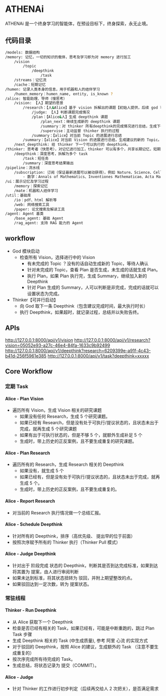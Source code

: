 # ATHENAi

ATHENAi 是一个终身学习的智能体，在预设目标下，终身探索，永无止境。

## 代码目录

```bash
/models: 数据结构
/memory: 记忆，一切的知识的载体，思考及学习即为对 memory 进行加工
    /vision
        /topic
            /deepthink
                /task
    /streams：记忆流
    /cache：短期记忆
/humen: 记录人类本身的信息，用于机器和人的结伴学习
    /humen_memory：humen_name, entity, is_known ?
/alice: 智能助理、导师（慢思考）
    /vision: 【人】期望的愿景
        /research：【人&Alice】基于 vision 拆解出的课题【初始人提供，后续 god 可以建议】。
            /judge: 【人】判断课题完成情况
            /plan：【Alice&人】生成 deepthink 课题
                /plan_next：继续生成新的 deepthink 课题
                /summary：对 thinker 所有deepthink的完成情况进行总结，生成下一步的 plan
                /supervise：主动监督 thinker 执行的过程
            /summary：【alice】对当前 Topic 的进展进行总结
        /summary：【alice】对当前 Vision 的进展进行总结，生成建议的新的 Topic。
    /next_deepthink: 给 thinker 下一个可以执行的 deepthink。
/thinker: 思考者（快思考），对记忆进行加工，thinker 可以有多个，共享长期记忆，短期记忆取决于 thinker 自己的内部实现。
    /deepthink：深度思考，拆解为多个 task
        /task：短任务
        /summary：深度思考结果输出
/pipeline：流水线
    /subscription: 订阅（保证最新进展可以被动获得），例如 Nature、Science、Cell
        - 数学：Annals of Mathematics、Inventiones Mathematicae、Acta Mathematica、Journal Of The American Mathematical Society、
/ui：展示记忆及学习过程
    /memory：探索记忆
    /mate：机器和人结伴学习
/util：基础库
    /io：pdf、html 解析等
    /web: 网络搜索工具
    /paper: 论文搜索及解读工具
/agent: Agent 基类
    /base_agent: 基础 Agent
    /rag_agent: 支持 RAG 能力的 Agent
```

## workflow

- God 模块启动
  - 检查所有 Vision，选择进行中的 Vision
    - 有未完成的 Topic ？没有的话自动生成新的 Topic，等待人确认
    - 针对未完成的 Topic，查看 Plan 是否生成，未生成的话就生成 Plan。
    - 执行 Plan，如果 Plan 执行完，生成 Summary，继续加入新的 Deepthink
    - 针对 Plan 生成的 Summary，人可以判断是非完成，完成的话就可以设置状态为完成。
- Thinker【可并行启动】
  - 向 God 取下一条 Deepthink（包含建议完成时间，最大执行时长）
  - 执行 Deepthink，如果超时，就记录过程，总结并以失败告终。


## APIs

http://127.0.0.1:8000/api/v1/vision
http://127.0.0.1:8000/api/v1/research?vision=05052e93-a27c-46e4-84fa-1633c9b92499
http://127.0.0.1:8000/api/v1/deepthink?research=6209399e-a91f-4c43-b41d-256f5961e385
http://127.0.0.1:8000/api/v1/task?deepthink=xxxxx


## Core Workflow

### 定期 Task

#### Alice - Plan Vision

- 遍历所有 Vision，生成 Vision 相关的研究课题
    - 如果没有任何 Research，生成 5 个研究课题。
    - 如果已经有 Research，但是没有处于可执行/提议状态的，且状态未出于完成，就再生成 5 个研究课题
    - 如果有出于可执行状态的，但是不够 5 个，就额外生成补足 5 个
    - 生成时，带上历史的正反案例，且不要生成重复的研究课题。


#### Alice - Plan Research

- 遍历所有的 Research，生成 Research 相关的 Deepthink
    - 如果没有，就生成 5 个
    - 如果已经有，但是没有处于可执行/提议状态的，且状态未出于完成，就再生成 5 个。
    - 生成时，带上历史的正反案例，且不要生成重复的。


#### Alice - Report Research

- 对当前的 Research 执行情况做一个总结汇报。


#### Alice - Schedule Deepthink

- 针对所有的 Deepthink，排序（高优先级、 提出早的位于前面）
- 按照次序赋予所有的 Thinker 执行（Thinker Pull 模式）


#### Alice - Judge Deepthink

- 针对出于 阶段完成 状态的 Deepthink，判断其是否到达完成标准，如果到达将其置为 提案，由人进行审阅判断
- 如果未达到标准，将其状态扭转为 驳回，并附上期望整改的点。
- 如果驳回达到一定次数，转为 提案状态。


### 常驻线程

#### Thinker - Run Deepthink

- 从 Alice 获取下一个 Deepthink
- 检查是否已经有相关的 Task，如果已经有，可能是中断重跑的，跳过 Plan Task 步骤
- 生成 Deepthink 相关的 Task (中生成质量), 参考 阿里 心流 的实现方式
- 对于驳回的 Deepthink，按照 Alice 的建议，生成额外的 Task （注意不要生成重复的）
- 按次序完成所有待完成的 Task。
- 生成总结，将状态记录为 提交（COMMIT）。


#### Alice - Judge

- 针对 Thinker 的工作进行初步判定（后续再交给人 2 次把关），是否满足需求

